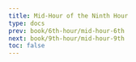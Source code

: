 ```yaml
---
title: Mid-Hour of the Ninth Hour
type: docs
prev: book/6th-hour/mid-hour-6th
next: book/9th-hour/mid-hour-9th
toc: false
---
```

